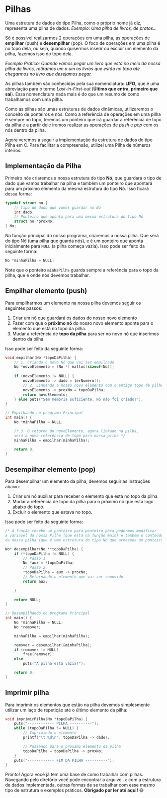 # Pilhas

Uma estrutura de dados do tipo Pilha, como o próprio nome já diz, representa uma pilha de dados. _Exemplo: Uma pilha de livros, de pratos..._

Só é possível realizarmos 2 operações em uma pilha, as operações de **empilhar** (push) e **desempilhar** (pop). O foco de operações em uma pilha é no topo dela, ou seja, quando quisermos inserir ou excluir um elemento da pilha, fazemos isso do topo dela.

_Exemplo Prático: Quando vamos pegar um livro que está no meio da nossa pilha de livros, retiramos um a um os livros que estão no topo até chegarmos no livro que desejamos pegar._

As pilhas também são conhecidas pela sua nomenclatura: **LIFO**, que é uma abreviação para o termo _Last-in-First-out_ (**Último que entra, primeiro que sai**). Essa nomenclatura nada mais é do que um resumo de como trabalhamos com uma pilha.

Como as pilhas são umas estruturas de dados dinâmicas, utilizaremos o conceito de ponteiros e nós. Como a referência de operações em uma pilha é sempre no topo, teremos um ponteiro que irá guardar a referência de topo da pilha e a partir dele iremos realizar as operações de _push_ e _pop_ com os nós dentro da pilha.

Agora veremos a seguir a implementação da estrutura de dados do tipo Pilha em C. Para facilitar a compreensão, utilizei uma Pilha de números inteiros:

## Implementação da Pilha

Primeiro nós criaremos a nossa estrutura do tipo **Nó**, que guardará o tipo de dado que vamos trabalhar na pilha e também um ponteiro que apontará para um próximo elemento da mesma estrutura do tipo Nó. Isso ficará dessa forma:

```C
typedef struct no {
    // Tipo de dado que vamos guardar no Nó
    int dado;
    // Ponteiro que aponta para uma mesma estrutura do tipo Nó
    struct no *proxNo;
} No;
```

Na função principal do nosso programa, criaremos a nossa pilha. Que será do tipo Nó (uma pilha que guarda nós), e é um ponteiro que aponta inicialmente para `NULL` (a pilha começa vazia). Isso pode ser feito da seguinte forma:

```C
No *minhaPilha = NULL;
```

Note que o ponteiro `minhaPilha` guarda sempre a referência para o topo da pilha, que é onde nós devemos trabalhar.

## Empilhar elemento (push)

Para empilharmos um elemento na nossa pilha devemos seguir os seguintes passos:

1. Criar um nó que guardará os dados do nosso novo elemento
2. Fazer com que o **próximo nó** do nosso novo elemento aponte para o elemento que está no topo da pilha.
3. Mudar a referência de **topo da pilha** para ser no novo nó que inserimos dentro da pilha.

Isso pode ser feito da seguinte forma:

```C
void empilhar(No *topoDaPilha) {
    // 1. Criando o novo Nó que vai ser empilhado
    No *novoElemento = (No *) malloc(sizeof(No));
    
    if (novoElemento != NULL) {
        novoElemento -> dado = lerNumero();
        // 2. Linkando o nosso novo elemento com o antigo topo da pilha
        novoElemento -> proxNo = topoDaPilha;
        return novoElemento;
    } else puts("Sem memória suficiente. Nó não foi criado!");
}

// Empilhando no programa Principal
int main() {
    No *minhaPilha = NULL;

    /* 3. O retorno do novoElemento, agora linkado na pilha, 
    será a nova referência de topo para nossa pilha */
    minhaPilha = empilhar(minhaPilha);

    return 0;
}
```

## Desempilhar elemento (pop)

Para desempilhar um elemento da pilha, devemos seguir as instruções abaixo:

1. Criar um nó auxiliar para receber o elemento que está no topo da pilha.
2. Mudar a referência de topo da pilha para o próximo nó que está logo abaixo do topo.
3. Excluir o elemento que estava no topo.

Isso pode ser feito da seguinte forma:

```C
/* A função recebe um ponteiro para ponteiro para podermos modificar
a variável da nossa Pilha (que está na função main) e também o conteúdo
da nossa pilha (que é uma estrutura do tipo Nó que armazena um ponteiro). */

No* desempilhar(No **topoDaPilha) {
    if (*topoDaPilha != NULL) {
        // Passo 1
        No *aux = *topoDaPilha;
        // Passo 2
        *topoDaPilha = aux -> proxNo;
        // Retornando o elemento que vai ser removido
        return aux;

    } 
    
    return NULL;
}

// Desempilhando no programa Principal
int main() {
    No *minhaPilha = NULL;
    No *remover;

    minhaPilha = empilhar(minhaPilha);

    remover = desempilhar(&minhaPilha);
    if (remover != NULL)
        free(remover);
    else
        puts("A pilha está vazia!");

    return 0;
}
```

## Imprimir pilha

Para imprimir os elementos que estão na pilha devemos simplesmente utilizar um laço de repetição até o último elemento da pilha:

```C
void imprimirPilha(No *topoDaPilha) {
    puts("------------ PILHA ----------");
    while (topoDaPilha != NULL) {
        // Imprimindo o elemento
        printf("\t %d\n", topoDaPilha -> dado);

        // Passando para o proximo elemento da pilha
        topoDaPilha = topoDaPilha -> proxNo;
    }
    puts("------------ FIM DA PILHA ----------");
}
```

Pronto! Agora você já tem uma base de como trabalhar com pilhas. Navegando pelo diretório você pode encontrar o arquivo `.c` com a estrutura de dados implementada, outras formas de se trabalhar com esse mesmo tipo de estrutura e exemplos práticos. **Obrigado por ler até aqui!** 😄
